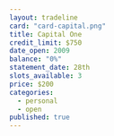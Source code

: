 ```yaml
---
layout: tradeline
card: "card-capital.png"
title: Capital One
credit_limit: $750
date_open: 2009
balance: "0%"
statement_date: 28th
slots_available: 3
price: $200
categories: 
  - personal
  - open
published: true
---
```


